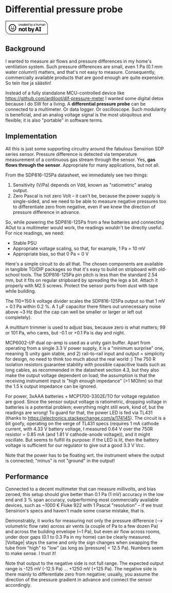 # Differential pressure probe

[<img width="132" height="42" alt="Created-By-a-Human-Not-By-AI-Badge-white@2x" src="Created-By-a-Human-Not-By-AI-Badge-white%402x.png" />](https://notbyai.fyi/)

## Background

I wanted to measure air flows and pressure differences in my home's ventilation system. Such pressure differences are small, even 1 Pa (0.1 mm water column!) matters, and that's not easy to measure. Consequently, commercially available products that are good enough are quite expensive. So tein itse ja säästin!

Instead of a fully standalone MCU-controlled device like https://github.com/ardiloot/dif-pressure-meter I wanted some digital detox because I do SW for a living. A **differential pressure probe** can be connected to a multimeter. Or data logger. Or oscilloscope. Such modularity is beneficial, and an analog voltage signal is the most ubiquitous and flexible; it is also "portable" in software terms.

## Implementation

All this is just some supporting circuitry around the fabulous Sensirion SDP series sensor. Pressure difference is detected via temperature measurement of a continuous gas stream through the sensor. Yes, **gas flows through the sensor**. Appropriate for many applications, but not all.

From the SDP816-125Pa datasheet, we immediately see two things:
1. Sensitivity (V/Pa) depends on Vdd, known as "ratiometric" analog output.
2. Zero Pascal is not zero Volt – it can't be, because the power supply is single-sided, and we need to be able to measure negative pressures too to differentiate zero from negative, even if we knew the direction of pressure difference in advance.

So, while powering the SDP816-125Pa from a few batteries and connecting AOut to a multimeter would work, the readings wouldn't be directly useful. For nice readings, we need:
* Stable PSU
* Appropriate voltage scaling, so that, for example, 1 Pa = 10 mV
* Appropriate bias, so that 0 Pa = 0 V

Here's a simple circuit to do all that. The chosen components are available in tangible TO/DIP packages so that it's easy to build on stripboard with old-school tools. The SDP816-125Pa pin pitch is less than the standard 2.54 mm, but it fits on regular stripboard by spreading the legs a bit. Attach it properly with M2.5 screws. Protect the sensor ports from dust with tape while building.

The 110+150 k voltage divider scales the SDP816-125Pa output so that 1 mV = 0.1 Pa within 0.2 %. A 1 µF capacitor there filters out unnecessary noise above ~3 Hz (but the cap can well be smaller or larger or left out completely).

A multiturn trimmer is used to adjust bias, because zero is what matters; 99 or 101 Pa, who cares, but -0.1 or +0.1 Pa is day and night.

MCP6002-I/P dual op-amp is used as a unity gain buffer. Apart from operating from a single 3.3 V power supply, it is a "minimum surprise" one, meaning 1) unity gain stable, and 2) rail-to-rail input and output = simplicity for design, no need to think too much about the real world :) The 750 R isolation resistors guarantee stability with possible capacitive loads such as long cables, as recommended in the datasheet section 4.3, but they also make the output voltage dependent on load; the assumption is that the receiving instrument input is "high enough impedance" (>1 MOhm) so that the 1.5 k output impedance can be ignored.

For power, 3xAAA batteries + MCP1700-3302E/TO for voltage regulation are good. Since the sensor output voltage is ratiometric, dropping voltage in batteries is a potential problem; everything might still work, kind of, but the readings are wrong! To guard for that, the power LED is fed via TL431 (thanks to https://electronics.stackexchange.com/a/174145). The circuit is a bit goofy, operating on the verge of TL431 specs (requires 1 mA cathode current, with 4.33 V battery voltage, I measured 0.64 V over the 750R resistor = 0.85 mA (and 1.81 V cathode-anode voltage)), and it might oscillate. But seems to fulfill its purpose: if the LED is lit, then the battery voltage is sufficient for our regulator to give out a good 3.3 V Vcc.

Note that the power has to be floating wrt. the instrument where the output is connected; "minus" is not "ground" in the output!

## Performance

Connected to a decent multimeter that can measure millivolts, and bias zeroed, this setup should give better than 0.1 Pa (1 mV) accuracy in the low end and 3 % span accuracy, outperforming most commercially available devices, such as ~1000 € Fluke 922 with 1 Pascal "resolution" – if we trust Sensirion's specs and haven't made some coarse mistake, that is.

Demonstrably, it works for measuring not only the pressure difference (--> volumetric flow rate) across air vents (a couple of Pa to a few dozen Pa) and across the building envelope (~1 Pa), but even air flow across rooms, under door gaps (0.1 to 0.3 Pa in my home) can be clearly measured. |Voltage| stays the same and only the sign changes when swapping the tube from "high" to "low" (as long as |pressure| < 12.5 Pa). Numbers seem to make sense. I trust it!

Note that output to the negative side is not full range. The expected output range is -125 mV (-12.5 Pa) ... +1250 mV (+125 Pa). The negative side is there mainly to differentiate zero from negative; usually, you assume the direction of the pressure gradient in advance and connect the sensor accordingly.
